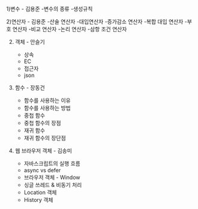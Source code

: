 1)변수 - 김용준
   -변수의 종류
   -생성규칙

2)연산자 - 김용준
   -산술 연산자
   -대입연산자
   -증가감소 연산자
   -복합 대입 연산자
   -부호 연산자
   -비교 연산자
   -논리 연산자
   -삼항 조건 연산자

2) 객체 - 안슬기
   - 상속
   - EC
   - 접근자
   - json

3) 함수 - 장동건
   - 함수를 사용하는 이유
   - 함수를 사용하는 방법
   - 중첩 함수 
   - 중첩 함수의 장점
   - 재귀 함수
   - 재귀 함수의 장단점
   
4) 웹 브라우저 객체 - 김송미
   - 자바스크립트의 실행 흐름
   - async vs defer
   - 브라우저 객체 - Window
   - 싱글 쓰레드 & 비동기 처리
   - Location 객체
   - History 객체